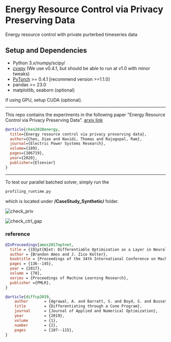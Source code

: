 # Energy Resource Control via Privacy Preserving Data
Energy resource control with private purterbed timeseries data 


## Setup and Dependencies

+ Python 3.x/numpy/scipy/
+ [cvxpy](http://www.cvxpy.org) (We use v0.4.1, but should be able to run at v1.0 with minor tweaks)
+ [PyTorch](https://pytorch.org) >= 0.4.1  [recommend version >=1.1.0]
+ pandas >= 23.0
+ matplotlib, seaborn (optional)

if using GPU, setup CUDA (optional).

---

This repo contains the experiments in the following paper "Energy Resource Control via Privacy Preserving Data". [arxiv link](https://arxiv.org/abs/1910.02157) 

```bibtex
@article{chen2020energy,
  title={Energy resource control via privacy preserving data},
  author={Chen, Xiao and Navidi, Thomas and Rajagopal, Ram},
  journal={Electric Power Systems Research},
  volume={189},
  pages={106719},
  year={2020},
  publisher={Elsevier}
}
```
 
 <!--
@article{chen2019energy,
    title={Energy Resource Control via Privacy Preserving Data},
    author={Xiao Chen and Thomas Navidi and Ram Rajagopal},
    year={2019},
    eprint={1910.02157},
    archivePrefix={arXiv},
    primaryClass={eess.SY}
}
-->

---

To test our parallel batched solver, simply run the 
```python
profiling_runtime.py 
``` 
which is located under **/CaseStudy_Synthetic/** folder. 


![check_priv](debug_priv_vis_out.gif)


![check_ctrl_gap](diagnostic_c_sol_vis_out.gif)


### reference 

```bibtex
@InProceedings{amos2017optnet,
  title = {{O}pt{N}et: Differentiable Optimization as a Layer in Neural Networks},
  author = {Brandon Amos and J. Zico Kolter},
  booktitle = {Proceedings of the 34th International Conference on Machine Learning},
  pages = {136--145},
  year = {2017},
  volume = {70},
  series = {Proceedings of Machine Learning Research},
  publisher ={PMLR},
}

@article{diffcp2019,
    author       = {Agrawal, A. and Barratt, S. and Boyd, S. and Busseti, E. and Moursi, W.},
    title        = {Differentiating through a Cone Program},
    journal      = {Journal of Applied and Numerical Optimization},
    year         = {2019},
    volume       = {1},
    number       = {2},
    pages        = {107--115},
}

```
